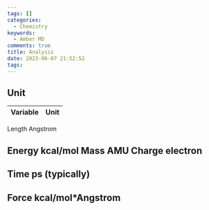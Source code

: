 ```yaml
---
tags: []
categories:
  - Chemistry
keywords:
  - Amber MD
comments: true
title: Analysis
date: 2023-06-07 21:52:52
tags:
---
```



## Unit


|Variable | Unit |
|----|----|
Length Angstrom

Energy kcal/mol
Mass AMU
Charge electron
-------------
Time ps (typically)
---------
Force kcal/mol*Angstrom
-------------

